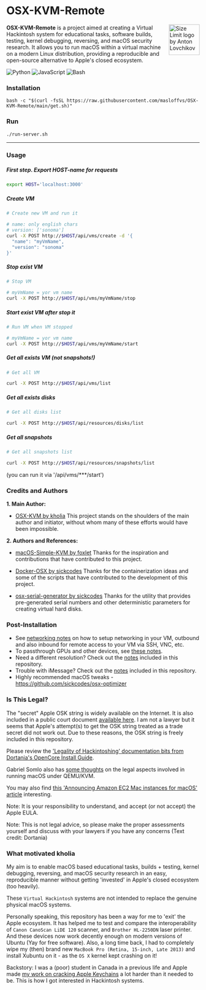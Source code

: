 # OSX-KVM-Remote

<img src="https://i.ibb.co/kQgsdYH/Background-1.png" align="right"
alt="Size Limit logo by Anton Lovchikov" width="80" height="80">

**OSX-KVM-Remote** is a project aimed at creating a Virtual Hackintosh system for educational tasks, software builds, testing, kernel debugging, reversing, and macOS security research. It allows you to run macOS within a virtual machine on a modern Linux distribution, providing a reproducible and open-source alternative to Apple's closed ecosystem.

![Python](https://img.shields.io/badge/python-3670A0?style=for-the-badge&logo=python&logoColor=ffdd54)
![JavaScript](https://img.shields.io/badge/javascript-yellow?style=for-the-badge&logo=javascript&logoColor=white)
![Bash](https://img.shields.io/badge/bash-black?style=for-the-badge&logo=zsh&logoColor=white)


### Installation
```shell
bash -c "$(curl -fsSL https://raw.githubusercontent.com/masloffvs/OSX-KVM-Remote/main/get.sh)"
```

### Run
```shell
./run-server.sh
```

<hr/>

### Usage
##### First step. Export HOST-name for requests

```bash
export HOST='localhost:3000'
```


##### Create VM
```bash
# Create new VM and run it

# name: only english chars
# version: ['sonoma']
curl -X POST http://$HOST/api/vms/create -d '{
  "name": "myVmName",
  "version": "sonoma"
}'
```

##### Stop exist VM
```bash
# Stop VM

# myVmName = yor vm name
curl -X POST http://$HOST/api/vms/myVmName/stop
```

##### Start exist VM after stop it
```bash
# Run VM when VM stopped

# myVmName = yor vm name
curl -X POST http://$HOST/api/vms/myVmName/start
```

##### Get all exists VM (not snapshots!)
```bash
# Get all VM

curl -X POST http://$HOST/api/vms/list
```

##### Get all exists disks
```bash
# Get all disks list

curl -X POST http://$HOST/api/resources/disks/list
```

##### Get all snapshots
```bash
# Get all snapshots list

curl -X POST http://$HOST/api/resources/snapshots/list
```
(you can run it via '/api/vms/***/start')


### Credits and Authors

**1. Main Author:**

* [OSX-KVM by kholia](https://github.com/kholia/OSX-KVM)
  This project stands on the shoulders of the main author and initiator, without whom many of these efforts would have been impossible.


**2. Authors and References:**

* [macOS-Simple-KVM by foxlet](https://github.com/foxlet/macOS-Simple-KVM)
  Thanks for the inspiration and contributions that have contributed to this project.

* [Docker-OSX by sickcodes](https://github.com/sickcodes/Docker-OSX)
  Thanks for the containerization ideas and some of the scripts that have contributed to the development of this project.

* [osx-serial-generator by sickcodes](https://github.com/sickcodes/osx-serial-generator)
  Thanks for the utility that provides pre-generated serial numbers and other deterministic parameters for creating virtual hard disks.

### Post-Installation

* See [networking notes](networking-qemu-kvm-howto.txt) on how to setup networking in your VM, outbound and also inbound for remote access to your VM via SSH, VNC, etc.
* To passthrough GPUs and other devices, see [these notes](notes.md#gpu-passthrough-notes).
* Need a different resolution? Check out the [notes](notes.md#change-resolution-in-opencore) included in this repository.
* Trouble with iMessage? Check out the [notes](notes.md#trouble-with-imessage) included in this repository.
* Highly recommended macOS tweaks - https://github.com/sickcodes/osx-optimizer


### Is This Legal?

The "secret" Apple OSK string is widely available on the Internet. It is also included in a public court document [available here](http://www.rcfp.org/sites/default/files/docs/20120105_202426_apple_sealing.pdf). I am not a lawyer but it seems that Apple's attempt(s) to get the OSK string treated as a trade secret did not work out. Due to these reasons, the OSK string is freely included in this repository.

Please review the ['Legality of Hackintoshing' documentation bits from Dortania's OpenCore Install Guide](https://dortania.github.io/OpenCore-Install-Guide/why-oc.html#legality-of-hackintoshing).

Gabriel Somlo also has [some thoughts](http://www.contrib.andrew.cmu.edu/~somlo/OSXKVM/) on the legal aspects involved in running macOS under QEMU/KVM.

You may also find [this 'Announcing Amazon EC2 Mac instances for macOS' article](https://aws.amazon.com/about-aws/whats-new/2020/11/announcing-amazon-ec2-mac-instances-for-macos/
) interesting.

Note: It is your responsibility to understand, and accept (or not accept) the
Apple EULA.

Note: This is not legal advice, so please make the proper assessments yourself
and discuss with your lawyers if you have any concerns (Text credit: Dortania)


### What motivated kholia

My aim is to enable macOS based educational tasks, builds + testing, kernel
debugging, reversing, and macOS security research in an easy, reproducible
manner without getting 'invested' in Apple's closed ecosystem (too heavily).

These `Virtual Hackintosh` systems are not intended to replace the genuine
physical macOS systems.

Personally speaking, this repository has been a way for me to 'exit' the Apple
ecosystem. It has helped me to test and compare the interoperability of `Canon
CanoScan LiDE 120` scanner, and `Brother HL-2250DN` laser printer. And these
devices now work decently enough on modern versions of Ubuntu (Yay for free
software). Also, a long time back, I had to completely wipe my (then) brand new
`MacBook Pro (Retina, 15-inch, Late 2013)` and install Xubuntu on it - as the
`OS X` kernel kept crashing on it!

Backstory: I was a (poor) student in Canada in a previous life and Apple made [my work on cracking Apple Keychains](https://github.com/openwall/john/blob/bleeding-jumbo/src/keychain_fmt_plug.c) a lot harder than it needed to be. This is how I got interested in Hackintosh systems.
